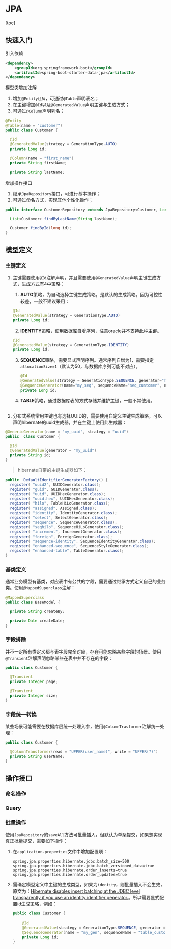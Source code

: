 # JPA

[toc]

## 快速入门

引入依赖

```xml
<dependency>
    <groupId>org.springframework.boot</groupId>
    <artifactId>spring-boot-starter-data-jpa</artifactId>
</dependency>
```

模型类增加注解

1. 增加`@Entity注解`，可通过`@Table`声明表名；
2. 在主键增加`@Id`以及`@GeneratedValue`声明主键与生成方式；
3. 可通过`@Column`声明列名；

```java
@Entity
@Table(name = "customer")
public class Customer {

  @Id
  @GeneratedValue(strategy = GenerationType.AUTO)
  private Long id;
  
  @Column(name = "first_name")
  private String firstName;
  
  private String lastName;
```

增加操作接口

1. 继承`JpaRepository`接口，可进行基本操作；
2. 可通过命名方式，实现其他个性化操作；

```java
public interface CustomerRepository extends JpaRepository<Customer, Long> {

  List<Customer> findByLastName(String lastName);

  Customer findById(long id);
}
```

## 模型定义

### 主键定义

1. 主键需要使用`@Id`注解声明，并且需要使用`@GeneratedValue`声明主键生成方式，生成方式有4中策略：
   1. **AUTO**策略，为自动选择主键生成策略，是默认的生成策略。因为可控性较差，一般不建议采用：
   
     ```java
     @Id
     @GeneratedValue(strategy = GenerationType.AUTO)
     private Long id;
     ```
   
   2. **IDENTITY**策略，使用数据库自增序列，注意oracle并不支持此种主键。
     
     ```java
     @Id
     @GeneratedValue(strategy = GenerationType.IDENTITY)
     private Long id;
     ```
     
   3. **SEQUENCE**策略，需要显式声明序列。通常序列自增为1，需要指定`allocationSize=1`（默认为50，与数据库序列可能不对应）。
   
      ```java
      @Id
      @GeneratedValue(strategy = GenerationType.SEQUENCE, generator="my_seq")  
      @SequenceGenerator(name="my_seq", sequenceName="seq_customer", allocationSize = 1)
      private Long id;
      ```

   4. **TABLE**策略，通过数据库表的方式存储并维护主键，一般不常使用。

      ```java
      ```

2. 分布式系统常用主键也有选择UUID的，需要使用自定义主键生成策略。可以声明hibernate的uuid生成器，并在主键上使用此生成器：

```java
@GenericGenerator(name = "my_uuid", strategy = "uuid")
public  class Customer {

  @Id
  @GeneratedValue(generator = "my_uuid")
  private String id;
}
```

> hibernate自带的主键生成器如下：

```java
public  DefaultIdentifierGeneratorFactory() {
  register( "uuid2", UUIDGenerator.class);
  register( "guid", GUIDGenerator.class);
  register( "uuid", UUIDHexGenerator.class);
  register( "uuid.hex", UUIDHexGenerator.class);
  register( "hilo", TableHiLoGenerator.class);
  register( "assigned", Assigned.class);
  register( "identity", IdentityGenerator.class);
  register( "select", SelectGenerator.class);
  register( "sequence", SequenceGenerator.class);
  register( "seqhilo", SequenceHiLoGenerator.class);
  register( "increment", IncrementGenerator.class);
  register( "foreign", ForeignGenerator.class);
  register( "sequence-identity", SequenceIdentityGenerator.class);
  register( "enhanced-sequence", SequenceStyleGenerator.class);
  register( "enhanced-table", TableGenerator.class);
}
```

### 基类定义

通常业务模型有基类，对应表中有公共的字段，需要通过继承方式定义自己的业务类。使用`@MappedSuperclass`注解：

```java
@MappedSuperclass
public class BaseModel {

  private String createBy;
  
  private Date createDate;
}
```

### 字段排除

并不一定所有类定义都与表字段完全对应，存在可能忽略某些字段的场景。使用`@Transient`注解声明忽略某些在表中并不存在的字段：

```java
public class Customer {

  @Transient
  private Integer page;
  
  @Transient
  private Integer size;
}
```

### 字段统一转换

某些场景可能需要在数据库层统一处理入参，使用`@ColumnTrasformer`注解统一处理：

```java
public class Customer {

  @ColumnTransformer(read = "UPPER(user_name)", write = "UPPER(?)")
  private String userName;
}
```

## 操作接口

### 命名操作

### Query

### 批量操作

使用`JpaRepository`的`saveAll`方法可批量插入，但默认为单条提交，如果想实现真正批量提交，需要如下操作：

1. 在`application.properties`文件中增加配置项：

   ```properties
   spring.jpa.properties.hibernate.jdbc.batch_size=500
   spring.jpa.properties.hibernate.jdbc.batch_versioned_data=true
   spring.jpa.properties.hibernate.order_inserts=true
   spring.jpa.properties.hibernate.order_updates=true
   ```

2. 需确定模型定义中主键的生成类型，如果为`identity`，则批量插入不会生效，原文为：[Hibernate disables insert batching at the JDBC level transparently if you use an identity identifier generator.](https://docs.jboss.org/hibernate/orm/4.3/manual/en-US/html/ch15.html)。所以需要显式配置id生成策略，例如：

   ```java
   public class Customer {
       
       @Id
       @GeneratedValue(strategy = GenerationType.SEQUENCE, generator = "my_gen")
       @SequenceGenerator(name = "my_gen", sequenceName = "table_customer_seq")
       private Long id;
   }
   ```

   

